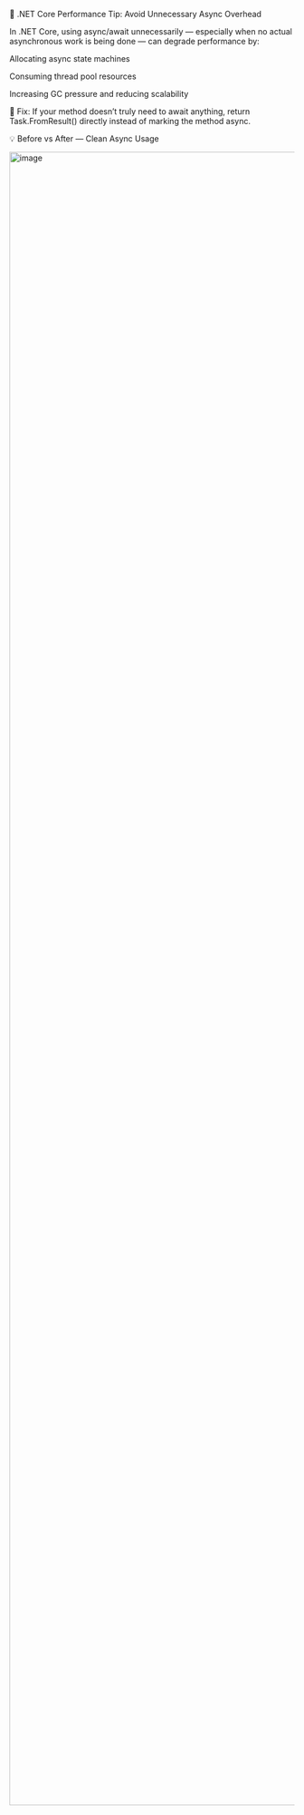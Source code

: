 🚀 .NET Core Performance Tip: Avoid Unnecessary Async Overhead

In .NET Core, using async/await unnecessarily — especially when no actual asynchronous work is being done — can degrade performance by:

Allocating async state machines

Consuming thread pool resources

Increasing GC pressure and reducing scalability



🔧 Fix: If your method doesn’t truly need to await anything, return Task.FromResult() directly instead of marking the method async.



💡 Before vs After — Clean Async Usage


<img width="5188" height="2918" alt="image" src="https://github.com/user-attachments/assets/05717533-d4ae-45ff-995a-421fd4bba623" />
